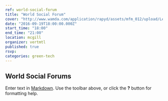 ```yaml
---
ref: world-social-forum
title: "World Social Forum"
cover: "http://www.wamda.com/application/rapyd/assets/mfm_012/upload/LeanStartupMachine_Amman1.jpg"
date: "2016-09-19T18:00:00.000Z"
start_time: "18:00"
end_time: "21:00"
location: mcgill
organizer: vertmtl
published: true
rsvp:
categories: green-tech
---
```

## World Social Forums

Enter text in [Markdown](http://daringfireball.net/projects/markdown/). Use the toolbar above, or click the **?** button for formatting help.
